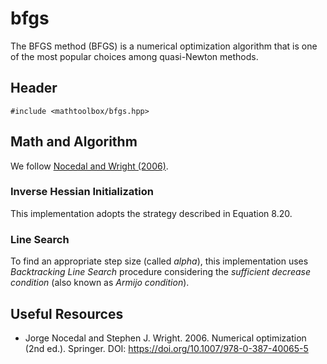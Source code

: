 # bfgs

The BFGS method (BFGS) is a numerical optimization algorithm that is one of the most popular choices among quasi-Newton methods.

## Header

```
#include <mathtoolbox/bfgs.hpp>
```

## Math and Algorithm

We follow [Nocedal and Wright (2006)](https://doi.org/10.1007/978-0-387-40065-5).

### Inverse Hessian Initialization

This implementation adopts the strategy described in Equation 8.20.

### Line Search

To find an appropriate step size (called _alpha_), this implementation uses _Backtracking Line Search_ procedure considering the _sufficient decrease condition_ (also known as _Armijo condition_).

## Useful Resources

- Jorge Nocedal and Stephen J. Wright. 2006. Numerical optimization (2nd ed.). Springer. DOI: <https://doi.org/10.1007/978-0-387-40065-5>
